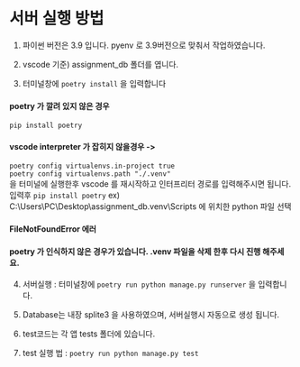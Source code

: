 # 서버 실행 방법

1. 파이썬 버전은 3.9 입니다.
    pyenv 로 3.9버전으로 맞춰서 작업하였습니다. 
    
2. vscode 기준) assignment_db 폴더를 엽니다.

3. 터미널창에 `poetry install` 을 입력합니다
  #### poetry 가 깔려 있지 않은 경우
 `pip install poetry`   
 #### vscode interpreter 가 잡히지 않을경우 ->  
 `poetry config virtualenvs.in-project true`  
 `poetry config virtualenvs.path "./.venv"`  
 을 터미널에 실행한후 vscode 를 재시작하고 인터프리터 경로를 입력해주시면 됩니다.  
 입력후 `pip install poetry`
 ex) C:\Users\PC\Desktop\assignment_db\.venv\Scripts 에 위치한 python 파일 선택

 #### FileNotFoundError 에러 
 #### poetry 가 인식하지 않은 경우가 있습니다. .venv 파일을 삭제 한후 다시 진행 해주세요.

4. 서버실행 : 터미널창에 `poetry run python manage.py runserver` 을 입력합니다.

5. Database는 내장 splite3 을 사용하였으며, 서버실행시 자동으로 생성 됩니다.

6. test코드는 각 앱 tests 폴더에 있습니다.

7. test 실행 법 : `poetry run python manage.py test`


